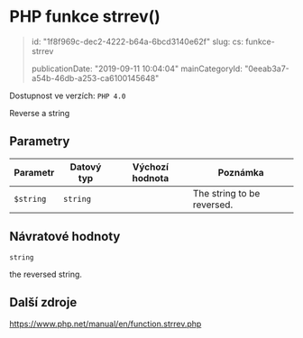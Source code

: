 PHP funkce strrev()
===================

> id: "1f8f969c-dec2-4222-b64a-6bcd3140e62f"
> slug:
> 	cs: funkce-strrev
>
> publicationDate: "2019-09-11 10:04:04"
> mainCategoryId: "0eeab3a7-a54b-46db-a253-ca6100145648"

Dostupnost ve verzích: `PHP 4.0`

Reverse a string


Parametry
--------------

| Parametr | Datový typ | Výchozí hodnota | Poznámka |
|-----|-----|-----|-----|
| `$string` | `string` |  | The string to be reversed. |


Návratové hodnoty
----------------

`string`

the reversed string.

Další zdroje
------------

https://www.php.net/manual/en/function.strrev.php
